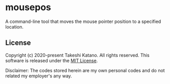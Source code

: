 # mousepos

A command-line tool that moves the mouse pointer position to a specified location.

## License

Copyright (c) 2020-present Takeshi Katano. All rights reserved. This software is released under the [MIT License](https://github.com/tksh164/mousepos/blob/main/LICENSE).

Disclaimer: The codes stored herein are my own personal codes and do not related my employer's any way.
